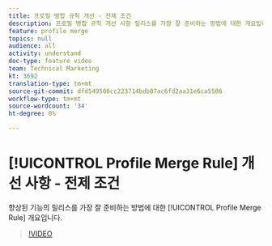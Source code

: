 ```yaml
---
title: 프로필 병합 규칙 개선 - 전제 조건
description: 프로필 병합 규칙 개선 사항 릴리스를 가장 잘 준비하는 방법에 대한 개요입니다.
feature: profile merge
topics: null
audience: all
activity: understand
doc-type: feature video
team: Technical Marketing
kt: 3692
translation-type: tm+mt
source-git-commit: dfd549508cc223714bdb07ac6fd2aa31e6ca5586
workflow-type: tm+mt
source-wordcount: '34'
ht-degree: 0%

---
```



# [!UICONTROL Profile Merge Rule] 개선 사항 - 전제 조건

향상된 기능의 릴리스를 가장 잘 준비하는 방법에 대한 [!UICONTROL Profile Merge Rule] 개요입니다.

>[!VIDEO](https://video.tv.adobe.com/v/28971/?quality=12)
